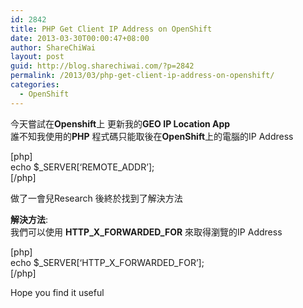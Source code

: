 ```yaml
---
id: 2842
title: PHP Get Client IP Address on OpenShift
date: 2013-03-30T00:00:47+08:00
author: ShareChiWai
layout: post
guid: http://blog.sharechiwai.com/?p=2842
permalink: /2013/03/php-get-client-ip-address-on-openshift/
categories:
  - OpenShift
---
```

今天嘗試在**Openshift**上 更新我的**GEO IP Location App**  
誰不知我使用的**PHP** 程式碼只能取後在**OpenShift**上的電腦的IP Address

[php]  
echo $\_SERVER[&#8216;REMOTE\_ADDR&#8217;];  
[/php]

做了一會兒Research 後終於找到了解決方法

**解決方法**:  
我們可以使用 **HTTP\_X\_FORWARDED_FOR** 來取得瀏覽的IP Address

[php]  
echo $\_SERVER[&#8216;HTTP\_X\_FORWARDED\_FOR&#8217;];  
[/php]

Hope you find it useful